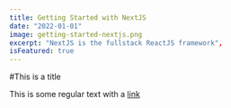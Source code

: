 ```yaml
---
title: Getting Started with NextJS
date: "2022-01-01"
image: getting-started-nextjs.png
excerpt: "NextJS is the fullstack ReactJS framework",
isFeatured: true
---
```


#This is a title

This is some regular text with a [link](Https:google.com)
